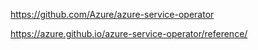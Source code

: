https://github.com/Azure/azure-service-operator

https://azure.github.io/azure-service-operator/reference/
